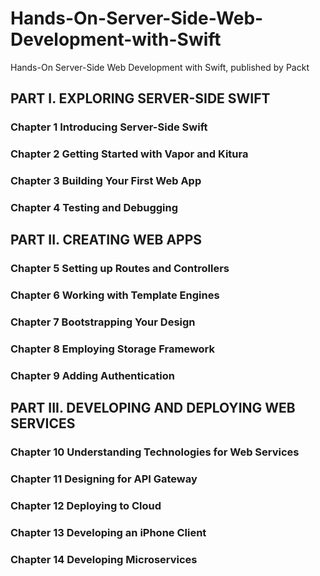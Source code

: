 # Hands-On-Server-Side-Web-Development-with-Swift
Hands-On Server-Side Web Development with Swift, published by Packt

## PART I. EXPLORING SERVER-SIDE SWIFT

### Chapter 1 Introducing Server-Side Swift

### Chapter 2 Getting Started with Vapor and Kitura

### Chapter 3 Building Your First Web App

### Chapter 4 Testing and Debugging

## PART II. CREATING WEB APPS

### Chapter 5 Setting up Routes and Controllers

### Chapter 6 Working with Template Engines

### Chapter 7 Bootstrapping Your Design

### Chapter 8 Employing Storage Framework

### Chapter 9 Adding Authentication

## PART III. DEVELOPING AND DEPLOYING WEB SERVICES

### Chapter 10 Understanding Technologies for Web Services

### Chapter 11 Designing for API Gateway

### Chapter 12 Deploying to Cloud

### Chapter 13 Developing an iPhone Client

### Chapter 14 Developing Microservices